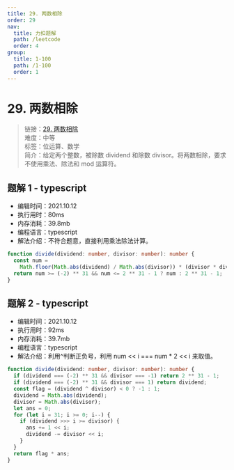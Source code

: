 ```yaml
---
title: 29. 两数相除
order: 29
nav:
  title: 力扣题解
  path: /leetcode
  order: 4
group:
  title: 1-100
  path: /1-100
  order: 1
---
```


# 29. 两数相除

> 链接：[29. 两数相除](https://leetcode-cn.com/problems/divide-two-integers/)  
> 难度：中等  
> 标签：位运算、数学  
> 简介：给定两个整数，被除数 dividend 和除数 divisor。将两数相除，要求不使用乘法、除法和 mod 运算符。

## 题解 1 - typescript

- 编辑时间：2021.10.12
- 执行用时：80ms
- 内存消耗：39.8mb
- 编程语言：typescript
- 解法介绍：不符合题意，直接利用乘法除法计算。

```typescript
function divide(dividend: number, divisor: number): number {
  const num =
    Math.floor(Math.abs(dividend) / Math.abs(divisor)) * (divisor * dividend >= 0 ? 1 : -1);
  return num >= (-2) ** 31 && num <= 2 ** 31 - 1 ? num : 2 ** 31 - 1;
}
```

## 题解 2 - typescript

- 编辑时间：2021.10.12
- 执行用时：92ms
- 内存消耗：39.7mb
- 编程语言：typescript
- 解法介绍：利用^判断正负号，利用 num << i === num \* 2 << i 来取值。

```typescript
function divide(dividend: number, divisor: number): number {
  if (dividend === (-2) ** 31 && divisor === -1) return 2 ** 31 - 1;
  if (dividend === (-2) ** 31 && divisor === 1) return dividend;
  const flag = (dividend ^ divisor) < 0 ? -1 : 1;
  dividend = Math.abs(dividend);
  divisor = Math.abs(divisor);
  let ans = 0;
  for (let i = 31; i >= 0; i--) {
    if (dividend >>> i >= divisor) {
      ans += 1 << i;
      dividend -= divisor << i;
    }
  }
  return flag * ans;
}
```
